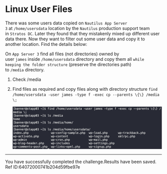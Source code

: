 # Linux User Files

There was some users data copied on `Nautilus App Server 3` at `/home/usersdata` location by the `Nautilus` production support team in `Stratos DC`. Later they found that they mistakenly mixed up different user data there. Now they want to filter out some user data and copy it to another location. Find the details below:

On `App Server 3` find all files (not directories) owned by user `james` inside `/home/usersdata` directory and copy them all `while keeping the folder structure` (preserve the directories path) to `/media` directory.

1. Check /media

2. Find files as required and copy files along with directory structure
   `find /home/usersdata -user james -type f -exec cp --parents \{\} /media \;`
   
   ![](images/20230809222115.png)

---

You have successfully completed the challenge.Results have been saved. Ref ID:64072000741b204d59fbe97e